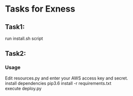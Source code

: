 # Tasks for Exness

## Task1:
run install.sh script

## Task2:
### Usage
Edit resources.py and enter your AWS access key and secret.<br />
install dependencies pip3.6 install -r requirements.txt<br />
execute deploy.py <br />
